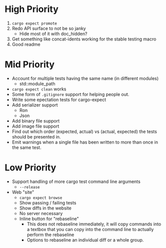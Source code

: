 
# High Priority
1. `cargo expect promote`
2. Redo API surface to not be so janky
   - Hide most of it with doc_hidden?
3. Get something like concat-idents working for the stable testing macro
4. Good readme

# Mid Priority
- Account for multiple tests having the same name (in different modules)
  - std::module_path
- `cargo expect clean` works
- Some form of `.gitignore` support for helping people out.
- Write some epectation tests for cargo-expect
- Add serializer support
  - Ron
  - Json
- Add binary file support
- Add image file support
- Find out which order (expected, actual) vs (actual, expected) the tests should be presented in.
- Emit warnings when a single file has been written to more than once in the same test.

# Low Priority
- Support handling of more cargo test command line arguments
  - `--release`
- Web "site"
  - `cargo expect browse`
  - Show passing / failing tests
  - Show diffs in the website
  - No server necessary
  - Inline button for "rebaseline"
    - This does not rebaseline immediately, it will copy commands into
      a textbox that you can copy into the command line to actually
      perform the rebaseline
    - Options to rebaseline an individual diff or a whole group.

